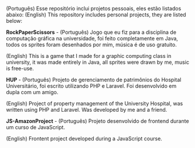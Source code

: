 (Português) Esse repositório inclui projetos pessoais, eles estão listados abaixo:
(English) This repository includes personal projects, they are listed below:

**RockPaperScissors** -
  (Português) Jogo que eu fiz para a disciplina de computação gráfica na universidade, foi feito completamente em Java, todos os sprites foram desenhados por mim, música é de uso gratuito.
  
  (English) This is a game that I made for a graphic computing class in university, it was made entirely in Java, all sprites were drawn by me, music is free-use.

**HUP** -
  (Português) Projeto de gerenciamento de patrimônios do Hospital Universitário, foi escrito utilizando PHP e Laravel. Foi desenvolvido em dupla com um amigo.
  
  (English) Project of property management of the University Hospital, was written using PHP and Laravel. Was developed by me and a friend.

**JS-AmazonProject** -
  (Português) Projeto desenvolvido de frontend durante um curso de JavaScript.
  
  (English) Frontent project developed during a JavaScript course.

